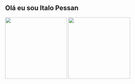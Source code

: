 ## Olá eu sou Italo Pessan

<div>
  <a href="www.google.com.br"></a>
  <img height="200em" src="https://github-readme-stats.vercel.app/api?username=pessanitalo&show_icons=true&theme=dark">
  <img height="200em" src="https://github-readme-stats.vercel.app/api/top-langs/?username=pessanitalo&layout-compact&langs-count=16&show_icons=true&theme=dark">
</div>

